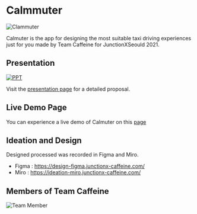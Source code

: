 # Calmmuter

![Clammuter](https://user-images.githubusercontent.com/17683473/124393438-77550d80-dd35-11eb-9ddc-94e15a756f80.png)

Calmuter is the app for designing the most suitable taxi driving experiences just for you made by Team Caffeine for JunctionXSeould 2021.

## Presentation

[![PPT](https://user-images.githubusercontent.com/17683473/124393418-64dad400-dd35-11eb-8342-13ab9f5e35ba.png)](https://presentation.junctionx-caffeine.com)

Visit the [presentation page](https://presentation.junctionx-caffeine.com/) for a detailed proposal.

## Live Demo Page

You can experience a live demo of Calmuter on  this [page](https://www.junctionx-caffeine.com/)

## Ideation and Design

Designed processed was recorded in Figma and Miro.

- Figma : <https://design-figma.junctionx-caffeine.com/>
- Miro : <https://ideation-miro.junctionx-caffeine.com/>

## Members of Team Caffeine

![Team Member](https://img1.daumcdn.net/thumb/R1280x0/?scode=mtistory2&fname=https%3A%2F%2Fblog.kakaocdn.net%2Fdn%2Fcz7jNj%2Fbtq52jOZSRl%2FOAozalg21Te3bWeptEghI0%2Fimg.png)
